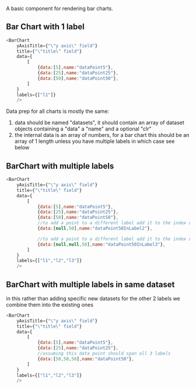 A basic component for rendering bar charts.  

## Bar Chart with 1 label
```js
<BarChart 
    yAxisTitle={"\"y axis\" field"}
    title={"\"title\" field"}
    data={
        [
            {data:[5],name:"dataPoint5"},
            {data:[25],name:"dataPoint25"},
            {data:[50],name:"dataPoint50"},
        ]
    }
    labels={["l1"]}
    />
```
Data prep for all charts is mostly the same:  
1) data should be named "datasets", it should contain an array of dataset objects containing a "data" a "name" and a optional "clr"
2) the internal data is an array of numbers, for a bar chart this should be an array of 1 length unless you have multiple labels in which case see below

## BarChart with multiple labels
```js
<BarChart 
    yAxisTitle={"\"y axis\" field"}
    title={"\"title\" field"}
    data={
        [
            {data:[5],name:"dataPoint5"},
            {data:[25],name:"dataPoint25"},
            {data:[50],name:"dataPoint50"},
            //to add a point to a different label add it to the index of that label in the data arr
            {data:[null,50],name:"dataPoint50InLabel2"},

            //to add a point to a different label add it to the index of that label in the data arr
            {data:[null,null,50],name:"dataPoint50InLabel3"},
        ]
    }
    labels={["l1","l2","l3"]}
    />
```

## BarChart with multiple labels in same dataset
in this rather than adding specific new datasets for the other 2 labels we combine them into the existing ones
```js
<BarChart 
    yAxisTitle={"\"y axis\" field"}
    title={"\"title\" field"}
    data={
        [
            {data:[5],name:"dataPoint5"},
            {data:[25],name:"dataPoint25"},
            //assuming this data point should span all 3 labels
            {data:[50,50,50],name:"dataPoint50"},
        ]
    }
    labels={["l1","l2","l3"]}
    />
```


